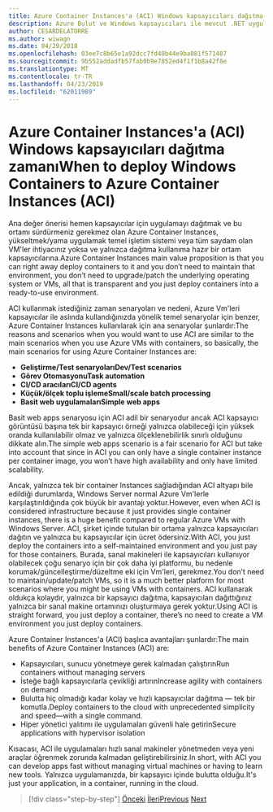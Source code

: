 ```yaml
---
title: Azure Container Instances'a (ACI) Windows kapsayıcıları dağıtma zamanı
description: Azure Bulut ve Windows kapsayıcıları ile mevcut .NET uygulamalarını modernleştirme | Azure Container Instances'a (ACI) Windows kapsayıcıları dağıtma zamanı
author: CESARDELATORRE
ms.author: wiwagn
ms.date: 04/29/2018
ms.openlocfilehash: 03ee7c8b65e1a92dcc7fd40b44e9ba081f571487
ms.sourcegitcommit: 9b552addadfb57fab0b9e7852ed4f1f1b8a42f8e
ms.translationtype: MT
ms.contentlocale: tr-TR
ms.lasthandoff: 04/23/2019
ms.locfileid: "62011989"
---
```

# <a name="when-to-deploy-windows-containers-to-azure-container-instances-aci"></a><span data-ttu-id="4a48f-103">Azure Container Instances'a (ACI) Windows kapsayıcıları dağıtma zamanı</span><span class="sxs-lookup"><span data-stu-id="4a48f-103">When to deploy Windows Containers to Azure Container Instances (ACI)</span></span>

<span data-ttu-id="4a48f-104">Ana değer önerisi hemen kapsayıcılar için uygulamayı dağıtmak ve bu ortamı sürdürmeniz gerekmez olan Azure Container Instances, yükseltmek/yama uygulamak temel işletim sistemi veya tüm saydam olan VM'ler ihtiyacınız yoksa ve yalnızca dağıtma kullanıma hazır bir ortam kapsayıcılarına.</span><span class="sxs-lookup"><span data-stu-id="4a48f-104">Azure Container Instances main value proposition is that you can right away deploy containers to it and you don’t need to maintain that environment, you don’t need to upgrade/patch the underlying operating system or VMs, all that is transparent and you just deploy containers into a ready-to-use environment.</span></span>

<span data-ttu-id="4a48f-105">ACI kullanmak istediğiniz zaman senaryoları ve nedeni, Azure Vm'leri kapsayıcılar ile aslında kullandığınızda yönelik temel senaryolar için benzer, Azure Container Instances kullanılarak için ana senaryolar şunlardır:</span><span class="sxs-lookup"><span data-stu-id="4a48f-105">The reasons and scenarios when you would want to use ACI are similar to the main scenarios when you use Azure VMs with containers, so basically, the main scenarios for using Azure Container Instances are:</span></span>

- <span data-ttu-id="4a48f-106">**Geliştirme/Test senaryoları**</span><span class="sxs-lookup"><span data-stu-id="4a48f-106">**Dev/Test scenarios**</span></span>
- <span data-ttu-id="4a48f-107">**Görev Otomasyonu**</span><span class="sxs-lookup"><span data-stu-id="4a48f-107">**Task automation**</span></span>
- <span data-ttu-id="4a48f-108">**CI/CD aracıları**</span><span class="sxs-lookup"><span data-stu-id="4a48f-108">**CI/CD agents**</span></span>
- <span data-ttu-id="4a48f-109">**Küçük/ölçek toplu işleme**</span><span class="sxs-lookup"><span data-stu-id="4a48f-109">**Small/scale batch processing**</span></span>
- <span data-ttu-id="4a48f-110">**Basit web uygulamaları**</span><span class="sxs-lookup"><span data-stu-id="4a48f-110">**Simple web apps**</span></span>

<span data-ttu-id="4a48f-111">Basit web apps senaryosu için ACI adil bir senaryodur ancak ACI kapsayıcı görüntüsü başına tek bir kapsayıcı örneği yalnızca olabileceği için yüksek oranda kullanılabilir olmaz ve yalnızca ölçeklenebilirlik sınırlı olduğunu dikkate alın.</span><span class="sxs-lookup"><span data-stu-id="4a48f-111">The simple web apps scenario is a fair scenario for ACI but take into account that since in ACI you can only have a single container instance per container image, you won’t have high availability and only have limited scalability.</span></span>

<span data-ttu-id="4a48f-112">Ancak, yalnızca tek bir container Instances sağladığından ACI altyapı bile edildiği durumlarda, Windows Server normal Azure Vm'lerle karşılaştırıldığında çok büyük bir avantajı yoktur.</span><span class="sxs-lookup"><span data-stu-id="4a48f-112">However, even when ACI is considered infrastructure because it just provides single container instances, there is a huge benefit compared to regular Azure VMs with Windows Server.</span></span> <span data-ttu-id="4a48f-113">ACI, şirket içinde tutulan bir ortama yalnızca kapsayıcıları dağıtın ve yalnızca bu kapsayıcılar için ücret ödersiniz.</span><span class="sxs-lookup"><span data-stu-id="4a48f-113">With ACI, you just deploy the containers into a self-maintained environment and you just pay for those containers.</span></span> <span data-ttu-id="4a48f-114">Burada, sanal makineleri ile kapsayıcıları kullanıyor olabilecek çoğu senaryo için bir çok daha iyi platformu, bu nedenle korumak/güncelleştirme/düzeltme eki için Vm'leri, gerekmez.</span><span class="sxs-lookup"><span data-stu-id="4a48f-114">You don’t need to maintain/update/patch VMs, so it is a much better platform for most scenarios where you might be using VMs with containers.</span></span> <span data-ttu-id="4a48f-115">ACI kullanarak oldukça kolaydır, yalnızca bir kapsayıcı dağıtma, kapsayıcıları dağıttığınız yalnızca bir sanal makine ortamınızı oluşturmaya gerek yoktur.</span><span class="sxs-lookup"><span data-stu-id="4a48f-115">Using ACI is straight forward, you just deploy a container, there’s no need to create a VM environment you just deploy containers.</span></span>

<span data-ttu-id="4a48f-116">Azure Container Instances'a (ACI) başlıca avantajları şunlardır:</span><span class="sxs-lookup"><span data-stu-id="4a48f-116">The main benefits of Azure Container Instances (ACI) are:</span></span>

- <span data-ttu-id="4a48f-117">Kapsayıcıları, sunucu yönetmeye gerek kalmadan çalıştırın</span><span class="sxs-lookup"><span data-stu-id="4a48f-117">Run containers without managing servers</span></span>
- <span data-ttu-id="4a48f-118">İsteğe bağlı kapsayıcılarla çevikliği artırın</span><span class="sxs-lookup"><span data-stu-id="4a48f-118">Increase agility with containers on demand</span></span>
- <span data-ttu-id="4a48f-119">Bulutta hiç olmadığı kadar kolay ve hızlı kapsayıcılar dağıtma — tek bir komutla.</span><span class="sxs-lookup"><span data-stu-id="4a48f-119">Deploy containers to the cloud with unprecedented simplicity and speed—with a single command.</span></span>
- <span data-ttu-id="4a48f-120">Hiper yönetici yalıtımı ile uygulamaları güvenli hale getirin</span><span class="sxs-lookup"><span data-stu-id="4a48f-120">Secure applications with hypervisor isolation</span></span>

<span data-ttu-id="4a48f-121">Kısacası, ACI ile uygulamaları hızlı sanal makineler yönetmeden veya yeni araçlar öğrenmek zorunda kalmadan geliştirebilirsiniz.</span><span class="sxs-lookup"><span data-stu-id="4a48f-121">In short, with ACI you can develop apps fast without managing virtual machines or having to learn new tools.</span></span> <span data-ttu-id="4a48f-122">Yalnızca uygulamanızda, bir kapsayıcı içinde bulutta olduğu.</span><span class="sxs-lookup"><span data-stu-id="4a48f-122">It's just your application, in a container, running in the cloud.</span></span>

> [!div class="step-by-step"]
> <span data-ttu-id="4a48f-123">[Önceki](when-to-deploy-windows-containers-to-azure-vms-iaas-cloud.md)
> [İleri](when-to-deploy-windows-containers-to-service-fabric.md)</span><span class="sxs-lookup"><span data-stu-id="4a48f-123">[Previous](when-to-deploy-windows-containers-to-azure-vms-iaas-cloud.md)
[Next](when-to-deploy-windows-containers-to-service-fabric.md)</span></span>
